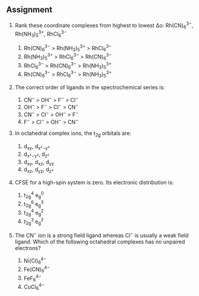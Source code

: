 ## Assignment



<ol>
  <li>
    <p>Rank these coordinate complexes from highest to lowest Δo: Rh(CN)<sub>6</sub><sup>3−</sup>, Rh(NH<sub>3</sub>)<sub>5</sub><sup>3+</sup>, RhCl<sub>6</sub><sup>3−</sup></p>
    <ol>
      <li>Rh(CN)<sub>6</sub><sup>3−</sup> &gt; Rh(NH<sub>3</sub>)<sub>5</sub><sup>3+</sup> &gt; RhCl<sub>6</sub><sup>3−</sup></li>
      <li>Rh(NH<sub>3</sub>)<sub>5</sub><sup>3+</sup> &gt; RhCl<sub>6</sub><sup>3−</sup> &gt; Rh(CN)<sub>6</sub><sup>3−</sup></li>
      <li>RhCl<sub>6</sub><sup>3−</sup> &gt; Rh(CN)<sub>6</sub><sup>3−</sup> &gt; Rh(NH<sub>3</sub>)<sub>5</sub><sup>3+</sup></li>
      <li>Rh(CN)<sub>6</sub><sup>3−</sup> &gt; RhCl<sub>6</sub><sup>3−</sup> &gt; Rh(NH<sub>3</sub>)<sub>5</sub><sup>3+</sup></li>
    </ol>
  </li>

  <li>
    <p>The correct order of ligands in the spectrochemical series is:</p>
    <ol>
      <li>CN<sup>−</sup> &gt; OH<sup>−</sup> &gt; F<sup>−</sup> &gt; Cl<sup>−</sup></li>
      <li>OH<sup>−</sup> &gt; F<sup>−</sup> &gt; Cl<sup>−</sup> &gt; CN<sup>−</sup></li>
      <li>CN<sup>−</sup> &gt; Cl<sup>−</sup> &gt; OH<sup>−</sup> &gt; F<sup>−</sup></li>
      <li>F<sup>−</sup> &gt; Cl<sup>−</sup> &gt; OH<sup>−</sup> &gt; CN<sup>−</sup></li>
    </ol>
  </li>

  <li>
    <p>In octahedral complex ions, the t<sub>2g</sub> orbitals are:</p>
    <ol>
      <li>d<sub>xy</sub>, d<sub>x²−y²</sub></li>
      <li>d<sub>x²−y²</sub>, d<sub>z²</sub></li>
      <li>d<sub>xy</sub>, d<sub>xz</sub>, d<sub>yz</sub></li>
      <li>d<sub>xz</sub>, d<sub>yz</sub>, d<sub>z²</sub></li>
    </ol>
  </li>

  <li>
    <p>CFSE for a high-spin system is zero. Its electronic distribution is:</p>
    <ol>
      <li>t<sub>2g</sub><sup>4</sup> e<sub>g</sub><sup>0</sup></li>
      <li>t<sub>2g</sub><sup>6</sup> e<sub>g</sub><sup>3</sup></li>
      <li>t<sub>2g</sub><sup>4</sup> e<sub>g</sub><sup>2</sup></li>
      <li>t<sub>2g</sub><sup>3</sup> e<sub>g</sub><sup>2</sup></li>
    </ol>
  </li>

  <li>
    <p>The CN<sup>−</sup> ion is a strong field ligand whereas Cl<sup>−</sup> is usually a weak field ligand. Which of the following octahedral complexes has no unpaired electrons?</p>
    <ol>
      <li>Ni(Cl)<sub>6</sub><sup>4−</sup></li>
      <li>Fe(CN)<sub>6</sub><sup>4−</sup></li>
      <li>FeF<sub>6</sub><sup>4−</sup></li>
      <li>CuCl<sub>6</sub><sup>4−</sup></li>
    </ol>
  </li>
</ol>
